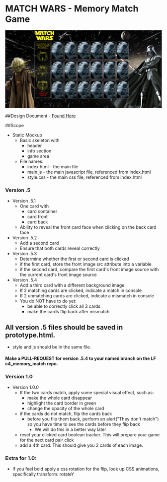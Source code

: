 # MATCH WARS - Memory Match Game

![Match Wars Image](/img/memorymatch.png)


##Design Document - <a href="https://drive.google.com/open?id=0B7eOl4joefDuczZ3Ul9sbFFPZTA" target="_blank">Found Here</a>

##Scope 

- Static Mockup
  - Basic skeleton with
    - header
    - info section
    - game area
  - File names:
    - index.html - the main file
    - main.js - the main javascript file, referenced from index.html
    - style.css - the main css file, referenced from index.html
### Version .5
- Version .5.1
  - One card with
    - card container
    - card front
    - card back
  - Ability to reveal the front card face when clicking on the back card face
- Version .5.2
  - Add a second card
  - Ensure that both cards reveal correctly
- Version .5.3
  - Determine whether the first or second card is clicked
  - if the first card, store the front image src attribute into a variable
  - if the second card, compare the first card's front image source with the current card's front image source
- Version .5.4
  - Add a third card with a different background image
  - If 2 matching cards are clicked, indicate a match in console
  - If 2 unmatching cards are clicked, indicate a mismatch in console
  - You do NOT have to do yet:
    - be able to correctly click all 3 cards
    - make the cards flip back after mismatch

## All version .5 files should be saved in prototype.html.  
- style and js should be in the same file.


#### Make a PULL-REQUEST for version .5.4 to your named branch on the LF c4_memory_match repo.

### Version 1.0
- Version 1.0.0
  - If the two cards match, apply some special visual effect, such as:
    - make the whole card disappear
    - highlight the card border in green
    - change the opacity of the whole card
  - if the cards do not match, flip the cards back
    - before you flip them back, perform an alert("They don't match") so you have time to see the cards before they flip back
      - We will do this in a better way later
  - reset your clicked card boolean tracker.  This will prepare your game for the next card pair click
  - add a 4th card.  This should give you 2 cards of each image.

### Extra for 1.0:
- If you feel bold apply a css rotation for the flip, look up CSS animations, specifically transform: rotateY
